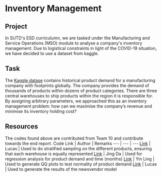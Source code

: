 # Inventory Management
## Project
In SUTD's ESD curriculumn, we are tasked under the Manufacturing and Service Operations (MSO) module to analyse a company's inventory management. Due to logistical constraints in light of the COVID-19 situation, we have decided to use a dataset from kaggle. 

## Task
The [Kaggle datase](https://www.kaggle.com/felixzhao/productdemandforecasting) contains historical product demand for a manufacturing company with footprints globally. The company provides the demand of thousands of products within dozens of product categories. There are three central warehouses to ship products within the region it is responsible for. By assigning arbitrary parameters, we approached this as an inventory management problem: how can we maximise the company’s revenue and minimise its inventory holding cost?

## Resources
The codes found above are contributed from Team 10 and contribute towards the end report. 
Code Link | Author | Remarks
--- | --- | ---
[Link](../master/2D_MSO.ipynb) | Lucas | Used to do stratified sampling on the different products, ensuring that each warehouse is equally represented
[Link](../master/Stats%202D%20-%20Regression.R) | Jing Da | Used for regression analysis for product demand and time (months)
[Link](../master/QQplot.R) | Yin Ling | Used to generate QQ plots to test normality of product demand 
[Link](../master/Newsvendormodel-analysis.xlsx) | Lucas | Used to generate the results of the newsvendor model
